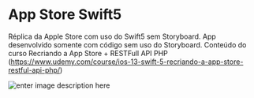 
# App Store Swift5
Réplica da Apple Store com uso do Swift5 sem Storyboard. App desenvolvido somente com código sem uso do Storyboard. Conteúdo do curso Recriando a App Store + RESTFull API PHP 
(https://www.udemy.com/course/ios-13-swift-5-recriando-a-app-store-restful-api-php/)

![enter image description here](https://github.com/manoelfilho/app-store-swift/blob/main/AppStore/preview.png?raw=true)
